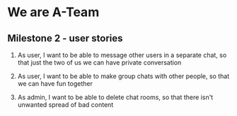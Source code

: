 # We are A-Team



## Milestone 2 - user stories

1. As user, I want to be able to message other users in a separate chat, so that just the two of us we can have private conversation

2. As user, I want to be able to make group chats with other people, so that we can have fun together

3. As admin, I want to be able to delete chat rooms, so that there isn't unwanted spread of bad content
